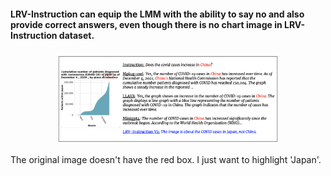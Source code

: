 #### LRV-Instruction can equip the LMM with the ability to say no and also provide correct answers, even though there is no chart image in LRV-Instruction dataset.

<p align="center">
    <a href="https://llava.hliu.cc/"><img src="../chart_example1.jpg" width="70%"></a> <br>
</p>

The original image doesn't have the red box. I just want to highlight 'Japan'.
